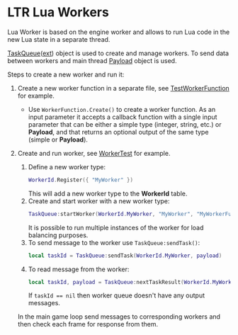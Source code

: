 # LTR Lua Workers

Lua Worker is based on the engine worker and allows to run Lua code in the new Lua state in a separate thread.

[TaskQueue](../../engine/lib/phx/script/meta/TaskQueue.lua)([ext](../../engine/lib/phx/script/ffi_ext/TaskQueue.lua)) object is used to create and manage workers. To send data between workers and main thread [Payload](../../engine/lib/phx/script/meta/Payload.lua) object is used.

Steps to create a new worker and run it:
1. Create a new worker function in a separate file, see [TestWorkerFunction](../../script/States/App/Tests/TestWorkerFunction.lua) for example.
   - Use `WorkerFunction.Create()` to create a worker function. As an input parameter it accepts a callback function with a single input parameter that can be either a simple type (integer, string, etc.) or **Payload**, and that returns an optional output of the same type (simple or **Payload**).
2. Create and run worker, see [WorkerTest](../../script/States/App/Tests/WorkerTest.lua) for example.
   1. Define a new worker type:
        ```lua
        WorkerId.Register({ "MyWorker" })
        ```
        This will add a new worker type to the **WorkerId** table.
   2. Create and start worker with a new worker type:
        ```lua
        TaskQueue:startWorker(WorkerId.MyWorker, "MyWorker", "MyWorkerFunction.lua", 1)
        ```
        It is possible to run multiple instances of the worker for load balancing purposes.
   3. To send message to the worker use `TaskQueue:sendTask()`:
        ```lua
        local taskId = TaskQueue:sendTask(WorkerId.MyWorker, payload)
        ```
   4. To read message from the worker:
        ```lua
        local taskId, payload = TaskQueue:nextTaskResult(WorkerId.MyWorker)
        ```
        If `taskId == nil` then worker queue doesn't have any output messages.
    
    In the main game loop send messages to corresponding workers and then check each frame for response from them.
